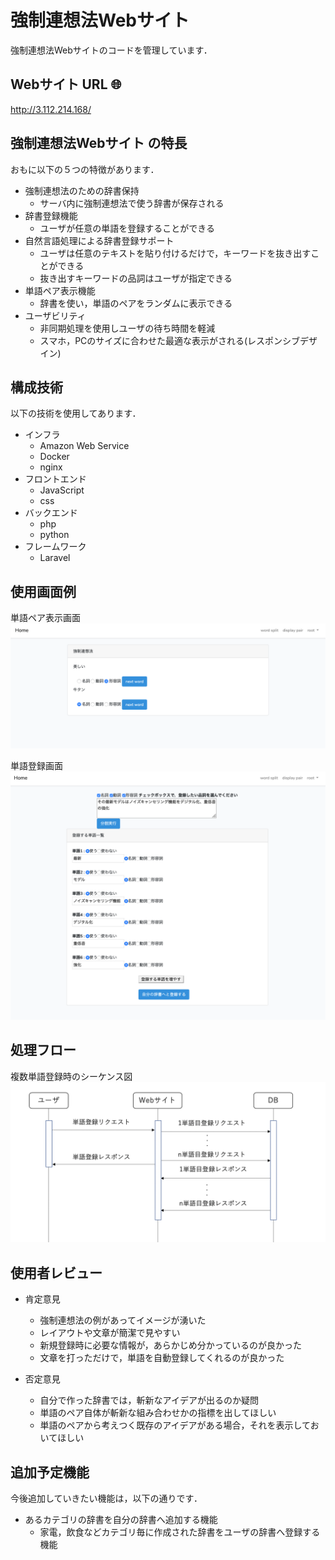 # 強制連想法Webサイト
強制連想法Webサイトのコードを管理しています．


## Webサイト URL 🌐
http://3.112.214.168/


## 強制連想法Webサイト の特長

おもに以下の５つの特徴があります．
- 強制連想法のための辞書保持
    + サーバ内に強制連想法で使う辞書が保存される
- 辞書登録機能
    + ユーザが任意の単語を登録することができる
- 自然言語処理による辞書登録サポート
    + ユーザは任意のテキストを貼り付けるだけで，キーワードを抜き出すことができる
    + 抜き出すキーワードの品詞はユーザが指定できる
- 単語ペア表示機能
    + 辞書を使い，単語のペアをランダムに表示できる
- ユーザビリティ
    + 非同期処理を使用しユーザの待ち時間を軽減
    + スマホ，PCのサイズに合わせた最適な表示がされる(レスポンシブデザイン)


## 構成技術
以下の技術を使用してあります．
- インフラ
    + Amazon Web Service
    + Docker
    + nginx
- フロントエンド
    + JavaScript
    + css
- バックエンド
    + php
    + python
- フレームワーク
    + Laravel

## 使用画面例
単語ペア表示画面
<img src="./img_README/disp_word_pc.png">

単語登録画面
<img src="./img_README/split_word_pc.png">

## 処理フロー
複数単語登録時のシーケンス図
<img src="./img_README/regist_sequence.png">

## 使用者レビュー
- 肯定意見
    - 強制連想法の例があってイメージが湧いた
    - レイアウトや文章が簡潔で見やすい
    - 新規登録時に必要な情報が，あらかじめ分かっているのが良かった
    - 文章を打っただけで，単語を自動登録してくれるのが良かった

- 否定意見
    - 自分で作った辞書では，斬新なアイデアが出るのか疑問
    - 単語のペア自体が斬新な組み合わせかの指標を出してほしい
    - 単語のペアから考えつく既存のアイデアがある場合，それを表示しておいてほしい

## 追加予定機能
今後追加していきたい機能は，以下の通りです．
- あるカテゴリの辞書を自分の辞書へ追加する機能
    + 家電，飲食などカテゴリ毎に作成された辞書をユーザの辞書へ登録する機能
